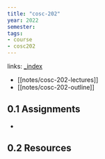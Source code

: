 ```yaml
---
title: "cosc-202"
year: 2022
semester: 
tags: 
- course 
- cosc202
---
```

links: [_index](_index.md)

- [[notes/cosc-202-lectures]]
- [[notes/cosc-202-outline]]

## 0.1 Assignments

- 

## 0.2 Resources

